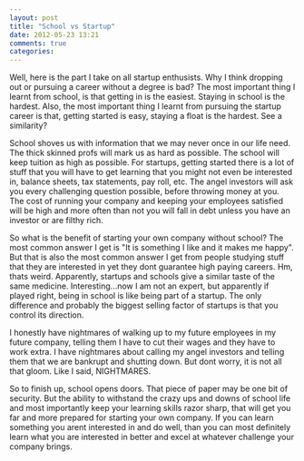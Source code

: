 ```yaml
---
layout: post
title: "School vs Startup"
date: 2012-05-23 13:21
comments: true
categories: 
---
```

<p>Well, here is the part I take on all startup enthusists. Why I think dropping out or pursuing a career without a degree is bad? The most important thing I learnt from school, is that getting in is the easiest. Staying in school is the hardest. Also, the most important thing I learnt from pursuing the startup career is that, getting started is easy, staying a float is the hardest. See a similarity?</p>
<p>School shoves us with information that we may never once in our life need. The thick skinned profs will mark us as hard as possible. The school will keep tuition as high as possible. For startups, getting started there is a lot of stuff that you will have to get learning that you might not even be interested in, balance sheets, tax statements, pay roll, etc. The angel investors will ask you every challenging question possible, before throwing money at you. The cost of running your company and keeping your employees satisfied will be high and more often than not you will fall in debt unless you have an investor or are filthy rich.</p>
<p>So what is the benefit of starting your own company without school? The most common answer I get is "It is something I like and it makes me happy". But that is also the most common answer I get from people studying stuff that they are interested in yet they dont guarantee high paying careers. Hm, thats weird. Apparently, startups and schools give a similar taste of the same medicine. Interesting...now I am not an expert, but apparently if played right, being in school is like being part of a startup. The only difference and probably the biggest selling factor of startups is that you control its direction.&nbsp;</p>
<p>I honestly have nightmares of walking up to my future employees in my future company, telling them I have to cut their wages and they have to work extra. I have nightmares about calling my angel investors and telling them that we are bankrupt and shutting down. But dont worry, it is not all that gloom. Like I said, NIGHTMARES.</p>
<p>So to finish up, school opens doors. That piece of paper may be one bit of security. But the ability to withstand the crazy ups and downs of school life and most importantly keep your learning skills razor sharp, that will get you far and more prepared for starting your own company. If you can learn something you arent interested in and do well, than you can most definitely learn what you are interested in better and excel at whatever challenge your company brings.</p>
